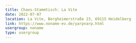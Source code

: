 ```yaml
---
title: Chaos-Stammtisch: La Vite
date: 2022-07-07
location: La Vite, Bergheimerstraße 23, 69115 Heidelberg
link: https://www.noname-ev.de/yarpnarp.html
usergroup: noname
type: usergroup
---
```

